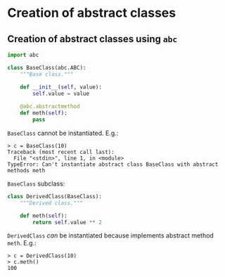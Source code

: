 # Creation of abstract classes

## Creation of abstract classes using `abc`

```python
import abc

class BaseClass(abc.ABC):
    """Base class."""

    def __init__(self, value):
        self.value = value
    
    @abc.abstractmethod
    def meth(self):
        pass
```

`BaseClass` cannot be instantiated. E.g.:

```
> c = BaseClass(10)
Traceback (most recent call last):
  File "<stdin>", line 1, in <module>
TypeError: Can't instantiate abstract class BaseClass with abstract methods meth
```

`BaseClass` subclass:

```python
class DerivedClass(BaseClass):
    """Derived class."""

    def meth(self):
        return self.value ** 2
```

`DerivedClass` *can* be instantiated because implements abstract method `meth`. E.g.:

```
> c = DerivedClass(10)
> c.meth()
100
```
